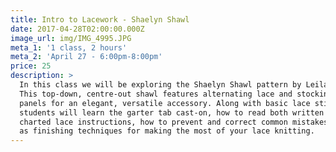 ```yaml
---
title: Intro to Lacework - Shaelyn Shawl
date: 2017-04-28T02:00:00.000Z
image_url: img/IMG_4995.JPG
meta_1: '1 class, 2 hours'
meta_2: 'April 27 - 6:00pm-8:00pm'
price: 25
description: >
  In this class we will be exploring the Shaelyn Shawl pattern by Leila Raabe.
  This top-down, centre-out shawl features alternating lace and stocking stitch
  panels for an elegant, versatile accessory. Along with basic lace stitches,
  students will learn the garter tab cast-on, how to read both written and
  charted lace instructions, how to prevent and correct common mistakes, as well
  as finishing techniques for making the most of your lace knitting.
---
```


